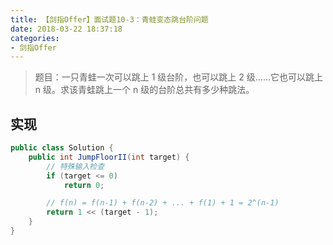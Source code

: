 ```yaml
---
title: 【剑指Offer】面试题10-3：青蛙变态跳台阶问题
date: 2018-03-22 18:37:18
categories:
- 剑指Offer
---
```


> 题目：一只青蛙一次可以跳上 1 级台阶，也可以跳上 2 级……它也可以跳上 n 级。求该青蛙跳上一个 n 级的台阶总共有多少种跳法。

## 实现

```java
public class Solution {
    public int JumpFloorII(int target) {
        // 特殊输入检查
        if (target <= 0)
            return 0;

        // f(n) = f(n-1) + f(n-2) + ... + f(1) + 1 = 2^(n-1)
        return 1 << (target - 1);
    }
}
```